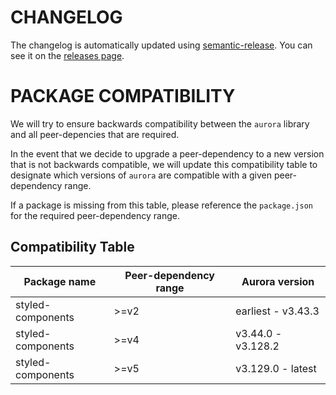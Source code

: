 # CHANGELOG

The changelog is automatically updated using [semantic-release](https://github.com/semantic-release/semantic-release).
You can see it on the [releases page](../../releases).

# PACKAGE COMPATIBILITY

We will try to ensure backwards compatibility between the `aurora` library and all peer-depencies that are required.

In the event that we decide to upgrade a peer-dependency to a new version that is not backwards compatible, we will
update this compatibility table to designate which versions of `aurora` are compatible with a given peer-dependency range.

If a package is missing from this table, please reference the `package.json` for the required peer-dependency range.

## Compatibility Table

| Package name      | Peer-dependency range | Aurora version     |
| ----------------- | --------------------- | ------------------ |
| styled-components | >=v2                  | earliest - v3.43.3 |
| styled-components | >=v4                  | v3.44.0 - v3.128.2 |
| styled-components | >=v5                  | v3.129.0 - latest  |
